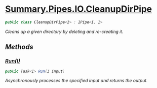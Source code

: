 # [Summary.Pipes.IO.CleanupDirPipe<I>](../src/Core/Pipes/IO/CleanupDirPipe.cs#L6)
```cs
public class CleanupDirPipe<I> : IPipe<I, I>
```

Cleans up a given directory by deleting and re-creating it.

## Methods
### [Run(I)](../src/Core/Pipes/IO/CleanupDirPipe.cs#L9)
```cs
public Task<I> Run(I input)
```

Asynchronously processes the specified input and returns the output.

